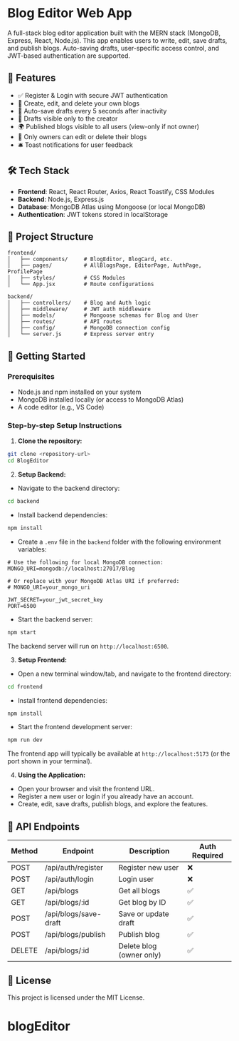 # Blog Editor Web App

A full-stack blog editor application built with the MERN stack (MongoDB, Express, React, Node.js). This app enables users to write, edit, save drafts, and publish blogs. Auto-saving drafts, user-specific access control, and JWT-based authentication are supported.

## 🌟 Features

- ✅ Register & Login with secure JWT authentication
- 📝 Create, edit, and delete your own blogs
- 💾 Auto-save drafts every 5 seconds after inactivity
- 📂 Drafts visible only to the creator
- 🌍 Published blogs visible to all users (view-only if not owner)
- 🔐 Only owners can edit or delete their blogs
- 🛎️ Toast notifications for user feedback

## 🛠️ Tech Stack

- **Frontend**: React, React Router, Axios, React Toastify, CSS Modules
- **Backend**: Node.js, Express.js
- **Database**: MongoDB Atlas using Mongoose (or local MongoDB)
- **Authentication**: JWT tokens stored in localStorage

## 📁 Project Structure

```
frontend/
│   ├── components/     # BlogEditor, BlogCard, etc.
│   ├── pages/          # AllBlogsPage, EditorPage, AuthPage, ProfilePage
│   ├── styles/         # CSS Modules
│   └── App.jsx         # Route configurations

backend/
│   ├── controllers/    # Blog and Auth logic
│   ├── middleware/     # JWT auth middleware
│   ├── models/         # Mongoose schemas for Blog and User
│   ├── routes/         # API routes
│   ├── config/         # MongoDB connection config
│   └── server.js       # Express server entry
```

## 🚀 Getting Started

### Prerequisites

- Node.js and npm installed on your system
- MongoDB installed locally (or access to MongoDB Atlas)
- A code editor (e.g., VS Code)

### Step-by-step Setup Instructions

1. **Clone the repository:**

```bash
git clone <repository-url>
cd BlogEditor
```

2. **Setup Backend:**

- Navigate to the backend directory:

```bash
cd backend
```

- Install backend dependencies:

```bash
npm install
```

- Create a `.env` file in the `backend` folder with the following environment variables:

```env
# Use the following for local MongoDB connection:
MONGO_URI=mongodb://localhost:27017/Blog

# Or replace with your MongoDB Atlas URI if preferred:
# MONGO_URI=your_mongo_uri

JWT_SECRET=your_jwt_secret_key
PORT=6500
```

- Start the backend server:

```bash
npm start
```

The backend server will run on `http://localhost:6500`.

3. **Setup Frontend:**

- Open a new terminal window/tab, and navigate to the frontend directory:

```bash
cd frontend
```

- Install frontend dependencies:

```bash
npm install
```

- Start the frontend development server:

```bash
npm run dev
```

The frontend app will typically be available at `http://localhost:5173` (or the port shown in your terminal).

4. **Using the Application:**

- Open your browser and visit the frontend URL.
- Register a new user or login if you already have an account.
- Create, edit, save drafts, publish blogs, and explore the features.

## 🔗 API Endpoints

| Method | Endpoint                | Description              | Auth Required |
|--------|-------------------------|--------------------------|---------------|
| POST   | /api/auth/register      | Register new user        | ❌            |
| POST   | /api/auth/login         | Login user               | ❌            |
| GET    | /api/blogs              | Get all blogs            | ✅            |
| GET    | /api/blogs/:id          | Get blog by ID           | ✅            |
| POST   | /api/blogs/save-draft   | Save or update draft     | ✅            |
| POST   | /api/blogs/publish      | Publish blog             | ✅            |
| DELETE | /api/blogs/:id          | Delete blog (owner only) | ✅            |

## 📌 License

This project is licensed under the MIT License.
# blogEditor
